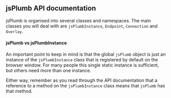 ## jsPlumb API documentation

jsPlumb is organised into several classes and namespaces. The main classes you will deal with are `jsPlumbInstance`, `Endpoint`, `Connection` and `Overlay`.


#### jsPlumb vs jsPlumbInstance

An important point to keep in mind is that the global `jsPlumb` object is just an instance of the `jsPlumbInstance` class that is registered by default on the browser window.  For many people this single static instance is sufficient, but others need more than one instance.

Either way, remember as you read through the API documentation that a reference to a method on the `jsPlumbInstance` class means that `jsPlumb` has that method.  